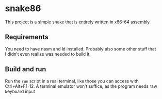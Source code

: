 # snake86
This project is a simple snake that is entirely written in x86-64 assembly.

## Requirements
You need to have nasm and ld installed. 
Probably also some other stuff that I didn't even realize was needed to build it.

## Build and run
Run the `run` script in a real terminal, like those you can access with Ctrl+Alt+F1-12.
A terminal emulator won't suffice, as the program needs raw keyboard input
